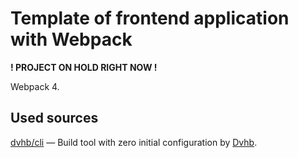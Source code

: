 Template of frontend application with Webpack
=============================================

**! PROJECT ON HOLD RIGHT NOW !**

Webpack 4.

Used sources
------------

[dvhb/cli](https://github.com/dvhb/cli) — Build tool with zero initial
configuration by [Dvhb](https://dvhb.com).
